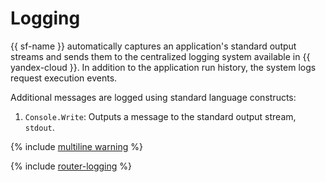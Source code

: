 # Logging

{{ sf-name }} automatically captures an application's standard output streams and sends them to the centralized logging system available in {{ yandex-cloud }}. In addition to the application run history, the system logs request execution events.

Additional messages are logged using standard language constructs:

1. `Console.Write`: Outputs a message to the standard output stream, `stdout`.

{% include [multiline warning](../../../_includes/functions/multiline.md) %}

{% include [router-logging](../../../_includes/functions/router-logging.md) %}

